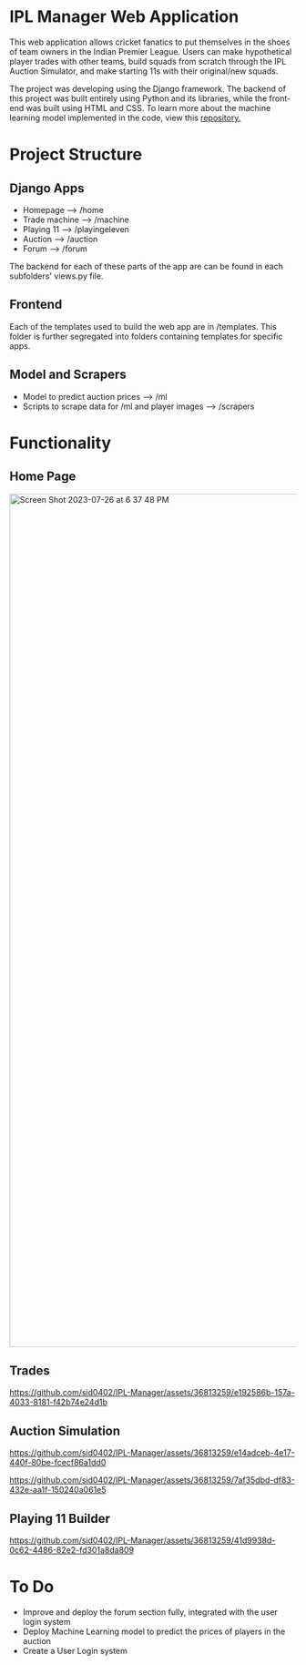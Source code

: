 # IPL Manager Web Application
This web application allows cricket fanatics to put themselves in the shoes of team owners in the Indian Premier League. Users can make hypothetical player trades with other teams, build squads from scratch through the IPL Auction Simulator, and make starting 11s with their original/new squads. 

The project was developing using the Django framework. The backend of this project was built entirely using Python and its libraries, while the front-end was built using HTML and CSS. To learn more about the machine learning model implemented in the code, view this <a href="https://github.com/sid0402/IPL-Price-Predictor">repository.</a>

# Project Structure
## Django Apps
- Homepage  --> /home
- Trade machine --> /machine
- Playing 11 --> /playingeleven
- Auction --> /auction
- Forum --> /forum

The backend for each of these parts of the app are can be found in each subfolders' views.py file. 

## Frontend
Each of the templates used to build the web app are in /templates. This folder is further segregated into folders containing templates for specific apps.
## Model and Scrapers
- Model to predict auction prices --> /ml
- Scripts to scrape data for /ml and player images --> /scrapers

# Functionality
## Home Page
<img width="1499" alt="Screen Shot 2023-07-26 at 6 37 48 PM" src="https://github.com/sid0402/IPL-Manager/assets/36813259/892c9574-2849-4607-a240-a6c47e3a7112">

## Trades
https://github.com/sid0402/IPL-Manager/assets/36813259/e192586b-157a-4033-8181-f42b74e24d1b

## Auction Simulation

https://github.com/sid0402/IPL-Manager/assets/36813259/e14adceb-4e17-440f-80be-fcecf86a1dd0

https://github.com/sid0402/IPL-Manager/assets/36813259/7af35dbd-df83-432e-aa1f-150240a061e5

## Playing 11 Builder
https://github.com/sid0402/IPL-Manager/assets/36813259/41d9938d-0c62-4486-82e2-fd301a8da809

# To Do
- Improve and deploy the forum section fully, integrated with the user login system
- Deploy Machine Learning model to predict the prices of players in the auction
- Create a User Login system
